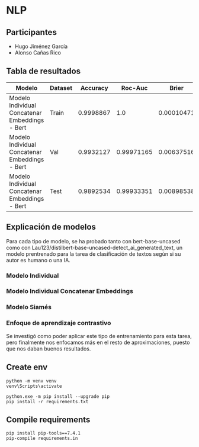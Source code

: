 # NLP

## Participantes
- Hugo Jiménez García
- Alonso Cañas Rico

## Tabla de resultados

| Modelo                                     | Dataset | Accuracy  | Roc-Auc    | Brier      | c@1       | F1          | F0.5U       | Mean       |
|-------------------------------------------|---------|-----------|------------|------------|-----------|-------------|-------------|------------|
| Modelo Individual Concatenar Embeddings - Bert | Train   | 0.9998867 | 1.0        | 0.00010471 | 0.9998867 | 0.99989481  | 0.99983171  | 0.99990171 |
| Modelo Individual Concatenar Embeddings - Bert | Val     | 0.9932127 | 0.99971165 | 0.00637516 | 0.9932127 | 0.99369748  | 0.99369748  | 0.99478882 |
| Modelo Individual Concatenar Embeddings - Bert | Test    | 0.9892534 | 0.99933351 | 0.00898538 | 0.9892534 | 0.99004715  | 0.98849372  | 0.99162848 |


## Explicación de modelos
Para cada tipo de modelo, se ha probado tanto con bert-base-uncased como con Lau123/distilbert-base-uncased-detect_ai_generated_text, un modelo prentrenado para la tarea de clasificación de textos según si su autor es humano o una IA.

### Modelo Individual 


### Modelo Individual Concatenar Embeddings


### Modelo Siamés

### Enfoque de aprendizaje contrastivo
Se investigó como poder aplicar este tipo de entrenamiento para esta tarea, pero finalmente nos enfocamos más en el resto de aproximaciones, puesto que nos daban buenos resultados.



## Create env
```
python -m venv venv
venv\Scripts\activate

python.exe -m pip install --upgrade pip
pip install -r requirements.txt
```

## Compile requirements
```
pip install pip-tools==7.4.1
pip-compile requirements.in
```
